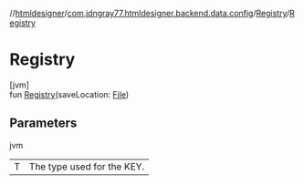//[htmldesigner](../../../index.md)/[com.jdngray77.htmldesigner.backend.data.config](../index.md)/[Registry](index.md)/[Registry](-registry.md)

# Registry

[jvm]\
fun [Registry](-registry.md)(saveLocation: [File](https://docs.oracle.com/javase/8/docs/api/java/io/File.html))

## Parameters

jvm

| | |
|---|---|
| T | The type used for the KEY. |
